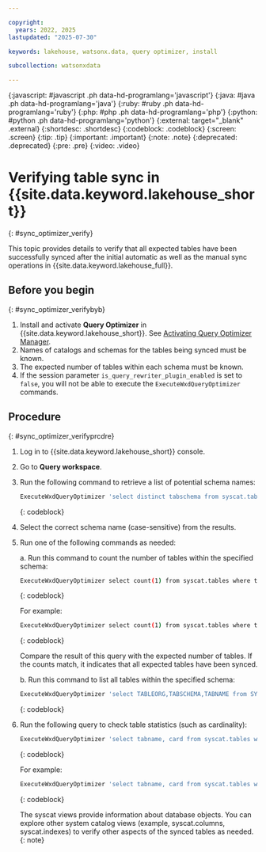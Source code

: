 ```yaml
---

copyright:
  years: 2022, 2025
lastupdated: "2025-07-30"

keywords: lakehouse, watsonx.data, query optimizer, install

subcollection: watsonxdata

---
```


{:javascript: #javascript .ph data-hd-programlang='javascript'}
{:java: #java .ph data-hd-programlang='java'}
{:ruby: #ruby .ph data-hd-programlang='ruby'}
{:php: #php .ph data-hd-programlang='php'}
{:python: #python .ph data-hd-programlang='python'}
{:external: target="_blank" .external}
{:shortdesc: .shortdesc}
{:codeblock: .codeblock}
{:screen: .screen}
{:tip: .tip}
{:important: .important}
{:note: .note}
{:deprecated: .deprecated}
{:pre: .pre}
{:video: .video}

# Verifying table sync in {{site.data.keyword.lakehouse_short}}
{: #sync_optimizer_verify}

This topic provides details to verify that all expected tables have been successfully synced after the initial automatic as well as the manual sync operations in {{site.data.keyword.lakehouse_full}}.

## Before you begin
{: #sync_optimizer_verifybyb}

1. Install and activate **Query Optimizer** in {{site.data.keyword.lakehouse_short}}. See [Activating Query Optimizer Manager](/docs/watsonxdata?topic=watsonxdata-install_optimizer).
1. Names of catalogs and schemas for the tables being synced must be known.
1. The expected number of tables within each schema must be known.
1. If the session parameter `is_query_rewriter_plugin_enabled` is set to `false`, you will not be able to execute the `ExecuteWxdQueryOptimizer` commands.

## Procedure
{: #sync_optimizer_verifyprcdre}

1. Log in to {{site.data.keyword.lakehouse_short}} console.

1. Go to **Query workspace**.

1. Run the following command to retrieve a list of potential schema names:

   ```bash
   ExecuteWxdQueryOptimizer 'select distinct tabschema from syscat.tables where UPPER(tabschema) like '%SAMPLE_DATA%' ';
   ```
   {: codeblock}

1. Select the correct schema name (case-sensitive) from the results.

1. Run one of the following commands as needed:

   a. Run this command to count the number of tables within the specified schema:

      ```bash
      ExecuteWxdQueryOptimizer select count(1) from syscat.tables where tabschema = 'catalog.schema';
      ```
      {: codeblock}

      For example:

      ```bash
      ExecuteWxdQueryOptimizer select count(1) from syscat.tables where tabschema = 'sample_data.TPCDS_10GB';
      ```
      {: codeblock}

      Compare the result of this query with the expected number of tables. If the counts match, it indicates that all expected tables have been synced.

   b. Run this command to list all tables within the specified schema:

      ```bash
      ExecuteWxdQueryOptimizer 'select TABLEORG,TABSCHEMA,TABNAME from SYSCAT.TABLES where TABSCHEMA LIKE 'iceberg_data%'';
      ```
      {: codeblock}

1. Run the following query to check table statistics (such as cardinality):

   ```bash
   ExecuteWxdQueryOptimizer 'select tabname, card from syscat.tables where tabschema = 'catalog.schema' ';
   ```
   {: codeblock}

   For example:

      ```bash
      ExecuteWxdQueryOptimizer 'select tabname, card from syscat.tables where tabschema = 'sample_data.TPCDS_10GB';
      ```
      {: codeblock}

   The syscat views provide information about database objects. You can explore other system catalog views (example, syscat.columns, syscat.indexes) to verify other aspects of the synced tables as needed.
   {: note}
